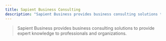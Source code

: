 ```yaml
---
title: Sapient Business Consulting
description: "Sapient Business provides business consulting solutions to provide expert knowledge to professionals and organizations."
---
```


> Sapient Business provides business consulting solutions to provide expert knowledge to professionals and organizations.
